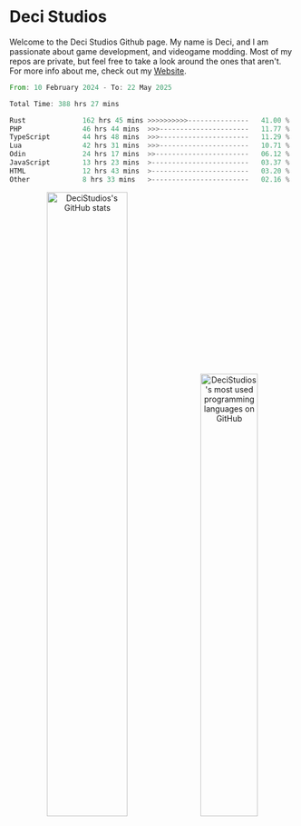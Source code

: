 # Deci Studios
Welcome to the Deci Studios Github page. My name is Deci, and I am passionate about game development, and videogame modding. Most of my repos are private, but feel free to take a look around the ones that aren't.
For more info about me, check out my <a href="https://decidev.co.uk" target="_blank">Website</a>.
<!--START_SECTION:waka-->

```rust
From: 10 February 2024 - To: 22 May 2025

Total Time: 388 hrs 27 mins

Rust              162 hrs 45 mins >>>>>>>>>>---------------   41.00 %
PHP               46 hrs 44 mins  >>>----------------------   11.77 %
TypeScript        44 hrs 48 mins  >>>----------------------   11.29 %
Lua               42 hrs 31 mins  >>>----------------------   10.71 %
Odin              24 hrs 17 mins  >>-----------------------   06.12 %
JavaScript        13 hrs 23 mins  >------------------------   03.37 %
HTML              12 hrs 43 mins  >------------------------   03.20 %
Other             8 hrs 33 mins   >------------------------   02.16 %
```

<!--END_SECTION:waka-->
<p align="center">
  <a href="https://github.com/anuraghazra/github-readme-stats" target="_blank"><img src="https://github-readme-stats.vercel.app/api?username=decistudios&show_icons=true&count_private=true&theme=omni&hide_border=true" alt="DeciStudios's GitHub stats" width="53.1%" /></a>
  <a href="https://github.com/anuraghazra/github-readme-stats" target="_blank"><img width="44.7%" src="https://github-readme-stats.vercel.app/api/top-langs/?username=decistudios&theme=omni&layout=compact&hide_border=true&langs_count=6" alt="DeciStudios's most used programming languages on GitHub" /></a>
</p>


